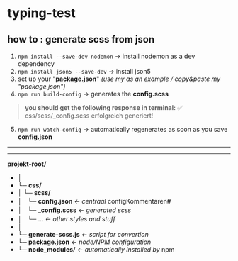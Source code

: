 #  typing-test

## how to : generate scss from json
1. `npm install --save-dev nodemon` → install nodemon as a dev dependency
2. `npm install json5 --save-dev` → install json5
3. set up your "**package.json**" *(use my as an example / copy&paste my "package.json")*
4. `npm run build-config` → generates the **config.scss**
> 	**you should get the following response in terminal:**
> ✅ css/scss/_config.scss erfolgreich generiert!
5. `npm run watch-config` → automatically regenerates as soon as you save **config.json** 
---
---
**projekt-root/**
- │
- └─ **css/**
- │ └─ **scss/**
- │ㅤ└─ **config.json** *← centraal* configKommentaren#
- │ㅤ└─ **_config.scss** *← generated scss*
- │ㅤ└─ ... *← other styles and stuff*
- │
- └─ **generate-scss.js** *← script for convertion*
- └─ **package.json** *← node/NPM configuration*
- └─ **node_modules/** *← automatically installed by* npm
